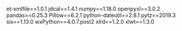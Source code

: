 et-xmlfile==1.0.1
jdcal==1.4.1
numpy==1.18.0
openpyxl==3.0.2
pandas==0.25.3
Pillow==6.2.1
python-dateutil==2.8.1
pytz==2019.3
six==1.13.0
wxPython==4.0.7.post2
xlrd==1.2.0
xlwt==1.3.0

